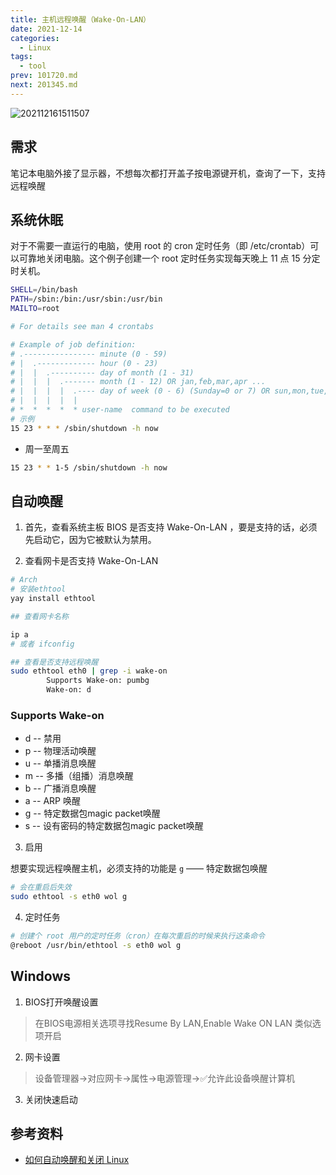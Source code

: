 ```yaml
---
title: 主机远程唤醒（Wake-On-LAN）
date: 2021-12-14
categories:
  - Linux
tags:
  - tool
prev: 101720.md
next: 201345.md
---
```


![202112161511507](https://gitee.com/snowyan/image/raw/master/2021/202112161511507.png)

<!-- more -->

## 需求

笔记本电脑外接了显示器，不想每次都打开盖子按电源键开机，查询了一下，支持远程唤醒

## 系统休眠

对于不需要一直运行的电脑，使用 root 的 cron 定时任务（即 /etc/crontab）可以可靠地关闭电脑。这个例子创建一个 root 定时任务实现每天晚上 11 点 15 分定时关机。

```bash
SHELL=/bin/bash
PATH=/sbin:/bin:/usr/sbin:/usr/bin
MAILTO=root

# For details see man 4 crontabs

# Example of job definition:
# .---------------- minute (0 - 59)
# |  .------------- hour (0 - 23)
# |  |  .---------- day of month (1 - 31)
# |  |  |  .------- month (1 - 12) OR jan,feb,mar,apr ...
# |  |  |  |  .---- day of week (0 - 6) (Sunday=0 or 7) OR sun,mon,tue,wed,thu,fri,sat
# |  |  |  |  |
# *  *  *  *  * user-name  command to be executed
# 示例
15 23 * * * /sbin/shutdown -h now
```

- 周一至周五

```bash
15 23 * * 1-5 /sbin/shutdown -h now
```

## 自动唤醒

1. 首先，查看系统主板 BIOS 是否支持 Wake-On-LAN ，要是支持的话，必须先启动它，因为它被默认为禁用。

2.  查看网卡是否支持 Wake-On-LAN 

```bash
# Arch
# 安装ethtool
yay install ethtool

## 查看网卡名称

ip a
# 或者 ifconfig

## 查看是否支持远程唤醒
sudo ethtool eth0 | grep -i wake-on
        Supports Wake-on: pumbg
        Wake-on: d
```

### Supports Wake-on

- d -- 禁用
- p -- 物理活动唤醒
- u -- 单播消息唤醒
- m -- 多播（组播）消息唤醒
- b -- 广播消息唤醒
- a -- ARP 唤醒
- g -- 特定数据包magic packet唤醒
- s -- 设有密码的特定数据包magic packet唤醒

3. 启用

想要实现远程唤醒主机，必须支持的功能是 `g` —— 特定数据包唤醒

```bash
# 会在重启后失效
sudo ethtool -s eth0 wol g
```
4. 定时任务

```bash
# 创建个 root 用户的定时任务（cron）在每次重启的时候来执行这条命令
@reboot /usr/bin/ethtool -s eth0 wol g
```

## Windows

1. BIOS打开唤醒设置
> 在BIOS电源相关选项寻找Resume By LAN,Enable Wake ON LAN 类似选项开启
2. 网卡设置
> 设备管理器->对应网卡->属性->电源管理->✅允许此设备唤醒计算机
3. 关闭快速启动

## 参考资料

- [如何自动唤醒和关闭 Linux](https://linux.cn/article-9115-1.html)
